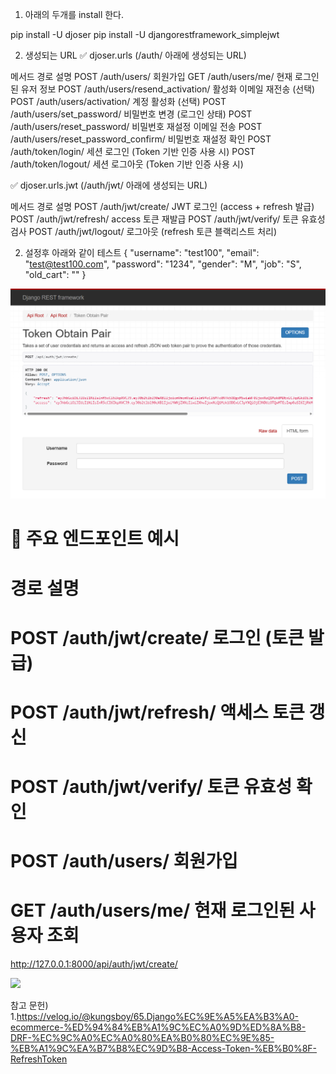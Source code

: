 1. 아래의 두개를 install 한다.

pip install -U djoser
pip install -U djangorestframework_simplejwt

2. 생성되는 URL
✅ djoser.urls (/auth/ 아래에 생성되는 URL)

메서드	경로	설명
POST	/auth/users/	회원가입
GET	    /auth/users/me/	현재 로그인된 유저 정보
POST	/auth/users/resend_activation/	활성화 이메일 재전송 (선택)
POST	/auth/users/activation/	계정 활성화 (선택)
POST	/auth/users/set_password/	비밀번호 변경 (로그인 상태)
POST	/auth/users/reset_password/	비밀번호 재설정 이메일 전송
POST	/auth/users/reset_password_confirm/	비밀번호 재설정 확인
POST	/auth/token/login/	세션 로그인 (Token 기반 인증 사용 시)
POST	/auth/token/logout/	세션 로그아웃 (Token 기반 인증 사용 시)

✅ djoser.urls.jwt (/auth/jwt/ 아래에 생성되는 URL)

메서드	경로	설명
POST	/auth/jwt/create/	JWT 로그인 (access + refresh 발급)
POST	/auth/jwt/refresh/	access 토큰 재발급
POST	/auth/jwt/verify/	토큰 유효성 검사
POST	/auth/jwt/logout/	로그아웃 (refresh 토큰 블랙리스트 처리)

2. 설정후 아래와 같이 테스트
{
    "username": "test100",
    "email": "test@test100.com",
    "password": "1234",
    "gender": "M",
    "job": "S",
    "old_cart": ""
}

![alt text](image-1.png)


# 🔐 주요 엔드포인트 예시
# 경로	설명
# POST /auth/jwt/create/	로그인 (토큰 발급)
# POST /auth/jwt/refresh/	액세스 토큰 갱신
# POST /auth/jwt/verify/	토큰 유효성 확인
# POST /auth/users/	회원가입
# GET /auth/users/me/	현재 로그인된 사용자 조회


http://127.0.0.1:8000/api/auth/jwt/create/

![  
](image-2.png)

참고 문헌)
1.https://velog.io/@kungsboy/65.Django%EC%9E%A5%EA%B3%A0-ecommerce-%ED%94%84%EB%A1%9C%EC%A0%9D%ED%8A%B8-DRF-%EC%9C%A0%EC%A0%80%EA%B0%80%EC%9E%85-%EB%A1%9C%EA%B7%B8%EC%9D%B8-Access-Token-%EB%B0%8F-RefreshToken
